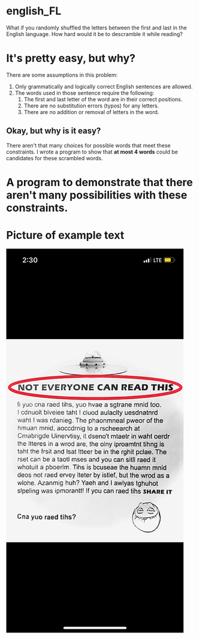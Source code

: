 # english_FL
What if you randomly shuffled the letters between the first and last in the English language. How hard would it be to descramble it while reading?

# It's pretty easy, but why?

There are some assumptions in this problem:

1. Only grammatically and logically correct English sentences are allowed.
2. The words used in those sentence require the following:
    1. The first and last letter of the word are in their correct positions.
    2. There are no substitution errors (typos) for any letters.
    3. There are no addition or removal of letters in the word.

## Okay, but why is it easy?

There aren't that many choices for possible words that meet these constraints. I wrote a program to show that **at most 4 words** could be candidates for these scrambled words.

# A program to demonstrate that there aren't many possibilities with these constraints.

# Picture of example text

![Screenshot of scrambled English text where the first and last letter stay in the correct position, but the middle is randomly scrambled.](ScrambledEnglishReadable.jpg)